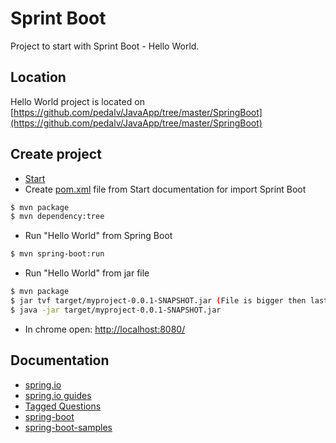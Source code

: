 # Sprint Boot
Project to start with Sprint Boot - Hello World.

## Location
Hello World project is located on [https://github.com/pedalv/JavaApp/tree/master/SpringBoot](https://github.com/pedalv/JavaApp/tree/master/SpringBoot)

## Create project
- [Start](http://docs.spring.io/spring-boot/docs/current-SNAPSHOT/reference/htmlsingle/#getting-started)
- Create [pom.xml](http://start.spring.io/) file from Start documentation for import Sprint Boot
```bash
$ mvn package
$ mvn dependency:tree
```
- Run "Hello World" from Spring Boot
```bash
$ mvn spring-boot:run
```
- Run "Hello World" from jar file
```bash
$ mvn package
$ jar tvf target/myproject-0.0.1-SNAPSHOT.jar (File is bigger then last one)
$ java -jar target/myproject-0.0.1-SNAPSHOT.jar
```
- In chrome
open: [http://localhost:8080/](http://localhost:8080/)

## Documentation
- [spring.io](http://spring.io/)
- [spring.io guides](http://spring.io/guides/)
- [Tagged Questions](http://stackoverflow.com/tags/spring-boot)
- [spring-boot](https://github.com/spring-projects/spring-boot/tree/master)
- [spring-boot-samples](https://github.com/spring-projects/spring-boot/tree/master/spring-boot-samples)